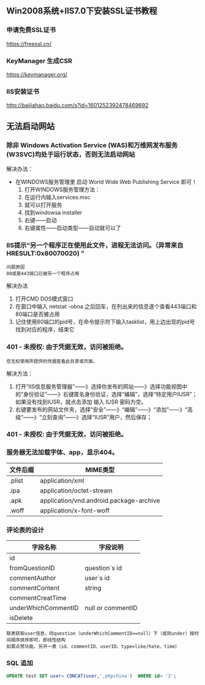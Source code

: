 ## Win2008系统+IIS7.0下安装SSL证书教程
### 申请免费SSL证书
https://freessl.cn/

### KeyManager 生成CSR
https://keymanager.org/

### IIS安装证书
http://baijiahao.baidu.com/s?id=1601252392478469692

## 无法启动网站
### 除非 Windows Activation Service (WAS)和万维网发布服务(W3SVC)均处于运行状态，否则无法启动网站

解决办法：
* 在WINDOWS服务管理里 启动 World Wide Web Publishing Service 即可！
    1. 打开WINDOWS服务管理方法：
    2. 在运行内输入services.msc
    3. 就可以打开服务
    4. 找到windowsa installer
    5. 右键——启动
    6. 右键属性——启动类型——自动就可以了

### IIS提示“另一个程序正在使用此文件，进程无法访问。（异常来自HRESULT:0x80070020) ”

    问题原因
    80或是443端口已被另一个程序占用

解决办法
1. 打开CMD DOS模式窗口
2. 在窗口中输入 netstat -obna 之后回车，在列出来的信息遂个查看443端口和80端口是否被占用
3. 记住使用80端口的pid号，在命令提示符下输入tasklist，用上边出现的pid号找到对应的程序，结束它

### 401 - 未授权: 由于凭据无效，访问被拒绝。

    您无权使用所提供的凭据查看此目录或页面。
 
解决方法：
1. 打开“IIS信息服务管理器”——》选择你发布的网站——》选择功能视图中的“身份验证”——》右键匿名身份验证，选择“编辑”，选择“特定用户IUSR”；如果没有找到IUSR，就点击添加 输入 IUSR 密码为空。
2. 右键要发布的网站文件夹，选择“安全”——》“编辑”——》“添加”——》“高级”——》“立刻查询”——》选择“IUSR”用户，然后保存；

### 401 - 未授权: 由于凭据无效，访问被拒绝。

### 服务器无法加载字体、app，显示404。

文件后缀|MIME类型
-----|-----|
.plist|application/xml|
.ipa|application/octet-stream|
.apk|application/vnd.android.package-archive|
.woff|application/x-font-woff|

### 评论表的设计

字段名称|字段说明
-----|-----|
id||
fromQuestionID|question`s id|
commentAuthor|user`s id|
commentContent|string|
commentCreatTime||
underWhichCommentID| null or commentID|
isDelete||

    联表获取user信息，同question（underWhichCommentID==null）下（或同under）按时间顺序排序即可，即线性结构
    如需点赞功能，另开一表（id、commentID、userID、type=like/hate、time）

### SQL 追加
```sql
UPDATE test SET user= CONCAT(user,',phpchina')  WHERE id= '2';
```